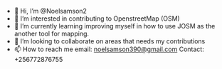- 👋 Hi, I’m @Noelsamson2
- 👀 I’m interested in contributing to  OpenstreetMap (OSM)
- 🌱 I’m currently learning improving myself in how to use JOSM as the another tool for mapping.
- 💞️ I’m looking to collaborate on areas that needs my contributions
- 📫 How to reach me email: noelsamson390@gmail.com Contact: +256772876755

<!---
Noelsamson2/Noelsamson2 is a ✨ special ✨ repository because its `README.md` (this file) appears on your GitHub profile.
You can click the Preview link to take a look at your changes.
--->
